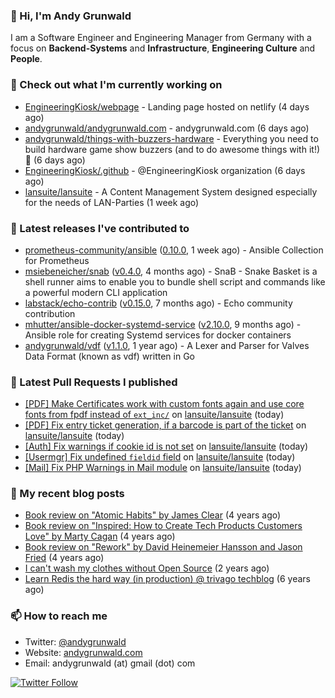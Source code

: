### 👋 Hi, I'm Andy Grunwald

I am a Software Engineer and Engineering Manager from Germany with a focus on **Backend-Systems** and **Infrastructure**, **Engineering Culture** and **People**.

### 👷 Check out what I'm currently working on


- [EngineeringKiosk/webpage](https://github.com/EngineeringKiosk/webpage) - Landing page hosted on netlify (4 days ago)
- [andygrunwald/andygrunwald.com](https://github.com/andygrunwald/andygrunwald.com) - andygrunwald.com (6 days ago)
- [andygrunwald/things-with-buzzers-hardware](https://github.com/andygrunwald/things-with-buzzers-hardware) - Everything you need to build hardware game show buzzers (and to do awesome things with it!) 🚀 (6 days ago)
- [EngineeringKiosk/.github](https://github.com/EngineeringKiosk/.github) - @EngineeringKiosk organization (6 days ago)
- [lansuite/lansuite](https://github.com/lansuite/lansuite) - A Content Management System designed especially for the needs of LAN-Parties (1 week ago)

### 🔭 Latest releases I've contributed to


- [prometheus-community/ansible](https://github.com/prometheus-community/ansible) ([0.10.0](https://github.com/prometheus-community/ansible/releases/tag/0.10.0), 1 week ago) - Ansible Collection for Prometheus
- [msiebeneicher/snab](https://github.com/msiebeneicher/snab) ([v0.4.0](https://github.com/msiebeneicher/snab/releases/tag/v0.4.0), 4 months ago) - SnaB - Snake Basket is a shell runner aims to enable you to bundle shell script and commands like a powerful modern CLI application
- [labstack/echo-contrib](https://github.com/labstack/echo-contrib) ([v0.15.0](https://github.com/labstack/echo-contrib/releases/tag/v0.15.0), 7 months ago) - Echo community contribution
- [mhutter/ansible-docker-systemd-service](https://github.com/mhutter/ansible-docker-systemd-service) ([v2.10.0](https://github.com/mhutter/ansible-docker-systemd-service/releases/tag/v2.10.0), 9 months ago) - Ansible role for creating Systemd services for docker containers
- [andygrunwald/vdf](https://github.com/andygrunwald/vdf) ([v1.1.0](https://github.com/andygrunwald/vdf/releases/tag/v1.1.0), 1 year ago) - A Lexer and Parser for Valves Data Format (known as vdf) written in Go

### 🔨 Latest Pull Requests I published


- [[PDF] Make Certificates work with custom fonts again and use core fonts from fpdf instead of `ext_inc/`](https://github.com/lansuite/lansuite/pull/833) on [lansuite/lansuite](https://github.com/lansuite/lansuite) (today)
- [[PDF] Fix entry ticket generation, if a barcode is part of the ticket](https://github.com/lansuite/lansuite/pull/832) on [lansuite/lansuite](https://github.com/lansuite/lansuite) (today)
- [[Auth] Fix warnings if cookie id is not set](https://github.com/lansuite/lansuite/pull/831) on [lansuite/lansuite](https://github.com/lansuite/lansuite) (today)
- [[Usermgr] Fix undefined `fieldid` field](https://github.com/lansuite/lansuite/pull/830) on [lansuite/lansuite](https://github.com/lansuite/lansuite) (today)
- [[Mail] Fix PHP Warnings in Mail module](https://github.com/lansuite/lansuite/pull/829) on [lansuite/lansuite](https://github.com/lansuite/lansuite) (today)

### 📝 My recent blog posts


- [Book review on &#34;Atomic Habits&#34; by James Clear](https://andygrunwald.com/blog/book-review-on-atomic-habits-by-james-clear/) (4 years ago)
- [Book review on &#34;Inspired: How to Create Tech Products Customers Love&#34; by Marty Cagan](https://andygrunwald.com/blog/book-review-on-inspired-how-to-create-tech-products-customers-love-by-marty-cagan/) (4 years ago)
- [Book review on &#34;Rework&#34; by David Heinemeier Hansson and Jason Fried](https://andygrunwald.com/blog/book-review-on-rework-by-david-heinemeier-hansson-and-jason-fried/) (4 years ago)
- [I can&#39;t wash my clothes without Open Source](https://andygrunwald.com/blog/i-cant-wash-my-clothes-without-open-source/) (2 years ago)
- [Learn Redis the hard way (in production) @ trivago techblog](https://andygrunwald.com/blog/learn-redis-the-hard-way-in-production-trivago-techblog/) (6 years ago)

### 📫 How to reach me

- Twitter: [@andygrunwald](https://twitter.com/andygrunwald)
- Website: [andygrunwald.com](https://andygrunwald.com)
- Email: andygrunwald (at) gmail (dot) com

[![Twitter Follow](https://img.shields.io/twitter/follow/andygrunwald?label=Follow&style=social)](https://twitter.com/andygrunwald)
